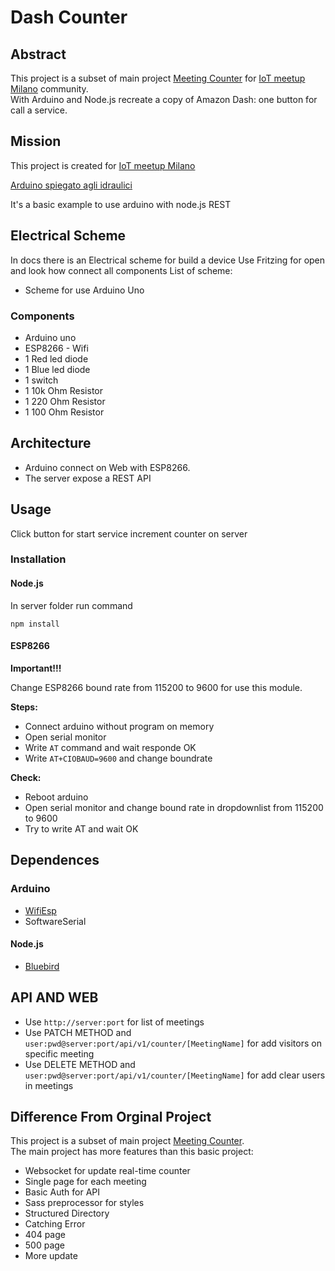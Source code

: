 # Dash Counter

## Abstract
This project is a subset of main project [Meeting Counter](https://github.com/pasalino/MeetingCounter) for [IoT meetup Milano](https://www.meetup.com/it-IT/IoT-Meetup-Milano/) community.  
With Arduino and Node.js recreate a copy of Amazon Dash: one button for call a service.

## Mission
This project is created for [IoT meetup Milano](https://www.meetup.com/it-IT/IoT-Meetup-Milano/)

[Arduino spiegato agli idraulici](https://www.meetup.com/it-IT/IoT-Meetup-Milano/events/240049140/https://www.meetup.com/it-IT/IoT-Meetup-Milano/events/240049140/)

It's a basic example to use arduino with node.js REST

## Electrical Scheme
In docs there is an Electrical scheme for build a device
Use Fritzing for open and look how connect all components
List of scheme:
* Scheme for use Arduino Uno

### Components
* Arduino uno
* ESP8266 - Wifi
* 1 Red led diode
* 1 Blue led diode
* 1 switch
* 1 10k Ohm Resistor
* 1 220 Ohm Resistor
* 1 100 Ohm Resistor


## Architecture
* Arduino connect on Web with ESP8266. 
* The server expose a REST API


## Usage

Click button for start service increment counter on server

### Installation

#### Node.js

In server folder run command

```npm install```

#### ESP8266
**Important!!!**  

Change ESP8266 bound rate from 115200 to 9600 for use this module.

**Steps:**
* Connect arduino without program on memory
* Open serial monitor
* Write ```AT``` command and wait responde OK
* Write ```AT+CIOBAUD=9600``` and change boundrate

**Check:**
* Reboot arduino
* Open serial monitor and change bound rate in dropdownlist from 115200 to 9600
* Try to write AT and wait OK

## Dependences

### Arduino
* [WifiEsp](https://github.com/bportaluri/WiFiEsp)
* SoftwareSerial

#### Node.js
* [Bluebird](http://bluebirdjs.com/docs/getting-started.html) 

## API AND WEB

* Use ```http://server:port``` for list of meetings
* Use PATCH METHOD and ```user:pwd@server:port/api/v1/counter/[MeetingName]``` for add visitors on specific meeting
* Use DELETE METHOD and ```user:pwd@server:port/api/v1/counter/[MeetingName]``` for add clear users in meetings

## Difference From Orginal Project
This project is a subset of main project [Meeting Counter](https://github.com/pasalino/MeetingCounter).  
The main project has more features than this basic project:
* Websocket for update real-time counter
* Single page for each meeting
* Basic Auth for API
* Sass preprocessor for styles
* Structured Directory
* Catching Error
* 404 page
* 500 page
* More update